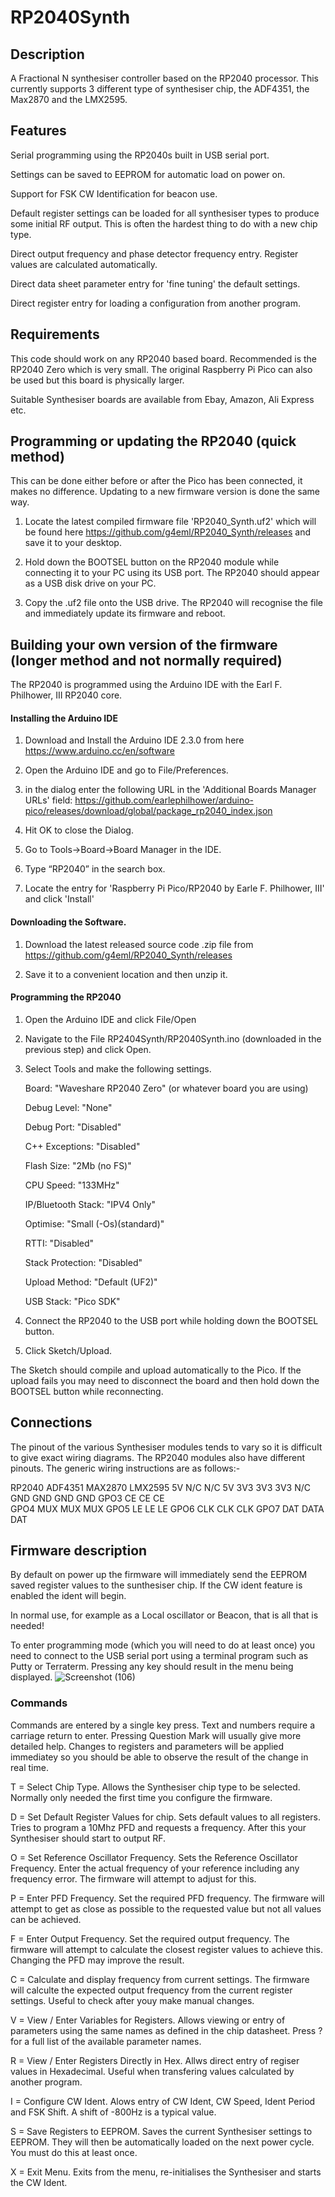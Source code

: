 # RP2040Synth

## Description

A Fractional N synthesiser controller based on the RP2040 processor.  This currently supports 3 different type of synthesiser chip, the ADF4351, the Max2870 and the LMX2595. 



## Features

Serial programming using the RP2040s built in USB serial port. 

Settings can be saved to EEPROM for automatic load on power on.

Support for FSK CW Identification for beacon use.

Default register settings can be loaded for all synthesiser types to produce some initial RF output. This is often the hardest thing to do with a new chip type. 

Direct output frequency and phase detector frequency entry. Register values are calculated automatically.  

Direct data sheet parameter entry for 'fine tuning' the default settings.

Direct register entry for loading a configuration from another program.



## Requirements

This code should work on any RP2040 based board. Recommended is the RP2040 Zero which is very small. The original Raspberry Pi Pico can also be used but this board is physically larger.

Suitable Synthesiser boards are available from Ebay, Amazon, Ali Express etc. 

## Programming or updating the RP2040 (quick method)

This can be done either before or after the Pico has been connected, it makes no difference. Updating to a new firmware version is done the same way.   

1. Locate the latest compiled firmware file 'RP2040_Synth.uf2' which will be found here https://github.com/g4eml/RP2040_Synth/releases and save it to your desktop. 

2. Hold down the BOOTSEL button on the RP2040 module while connecting it to your PC using its USB port. The RP2040 should appear as a USB disk drive on your PC.

3. Copy the .uf2 file onto the USB drive. The RP2040 will recognise the file and immediately update its firmware and reboot.

## Building your own version of the firmware (longer method and not normally required)

The RP2040 is programmed using the Arduino IDE with the Earl F. Philhower, III  RP2040 core. 

#### Installing the Arduino IDE

1. Download and Install the Arduino IDE 2.3.0 from here https://www.arduino.cc/en/software

2. Open the Arduino IDE and go to File/Preferences.

3. in the dialog enter the following URL in the 'Additional Boards Manager URLs' field: https://github.com/earlephilhower/arduino-pico/releases/download/global/package_rp2040_index.json

4. Hit OK to close the Dialog.

5. Go to Tools->Board->Board Manager in the IDE.

6. Type “RP2040” in the search box.

7. Locate the entry for 'Raspberry Pi Pico/RP2040 by Earle F. Philhower, III' and click 'Install'

#### Downloading the Software.

1. Download the latest released source code .zip file from https://github.com/g4eml/RP2040_Synth/releases

2. Save it to a convenient location and then unzip it. 

#### Programming the RP2040

1. Open the Arduino IDE and click File/Open

2. Navigate to the File RP2404Synth/RP2040Synth.ino (downloaded in the previous step) and click Open.

3. Select Tools and make the following settings.

   Board: "Waveshare RP2040 Zero"        (or whatever board you are using)

   Debug Level: "None"

   Debug Port: "Disabled"

   C++ Exceptions: "Disabled"

   Flash Size: "2Mb (no FS)"

   CPU Speed: "133MHz"

   IP/Bluetooth Stack: "IPV4 Only"

   Optimise: "Small (-Os)(standard)"

   RTTI: "Disabled"

   Stack Protection: "Disabled"

   Upload Method: "Default (UF2)"

   USB Stack: "Pico SDK"  

5. Connect the RP2040 to the USB port while holding down the BOOTSEL button. 

6. Click Sketch/Upload.

The Sketch should compile and upload automatically to the Pico. If the upload fails you may need to disconnect the board and then hold down the BOOTSEL button while reconnecting. 

## Connections

The pinout of the various Synthesiser modules tends to vary so it is difficult to give exact wiring diagrams. The RP2040 modules also have different pinouts. 
The generic wiring instructions are as follows:-

RP2040      ADF4351      MAX2870      LMX2595
5V            N/C         N/C            5V
3V3           3V3         3V3            N/C
GND           GND         GND            GND
GPO3          CE          CE             CE  
GPO4          MUX         MUX            MUX
GPO5          LE          LE             LE
GPO6          CLK         CLK            CLK
GPO7          DAT         DATA           DAT


## Firmware description

By default on power up the firmware will immediately send the EEPROM saved register values to the sunthesiser chip.  If the CW ident feature is enabled the ident will begin. 

In normal use, for example as a Local oscillator or Beacon, that is all that is needed! 



To enter programming mode  (which you will need to do at least once) you need to connect to the USB serial port using a terminal program such as Putty or Terraterm. Pressing any key should result in the menu being displayed.
![Screenshot (106)](https://github.com/g4eml/RP2040_Synth/assets/1881884/8ec6a252-c24e-4df1-89dc-52bb52c28a04)

### Commands
Commands are entered by a single key press. Text and numbers require a carriage return to enter. Pressing Question Mark will usually give more detailed help. 
Changes to registers and parameters will be applied immediatey so you should be able to observe the result of the change in real time. 

T = Select Chip Type. Allows the Synthesiser chip type to be selected. Normally only needed the first time you configure the firmware. 

D = Set Default Register Values for chip. Sets default values to all registers. Tries to program a 10Mhz PFD and requests a frequency. After this your Synthesiser should start to output RF. 

O = Set Reference Oscillator Frequency. Sets the Reference Oscillator Frequency. Enter the actual frequency of your reference including any frequency error. The firmware will attempt to adjust for this. 

P = Enter PFD Frequency. Set the required PFD frequency. The firmware will attempt to get as close as possible to the requested value but not all values can be achieved. 

F = Enter Output Frequency. Set the required output frequency. The firmware will attempt to calculate the closest register values to achieve this. Changing the PFD may improve the result. 

C = Calculate and display frequency from current settings. The firmware will calculte the expected output frequency from the current register settings. Useful to check after youy make manual changes.

V = View / Enter Variables for Registers. Allows viewing or entry of parameters using the same names as defined in the chip datasheet. Press ? for a full list of the available parameter names. 

R = View / Enter Registers Directly in Hex. Allws direct entry of regiser values in Hexadecimal. Useful when transfering values calculated by another program. 

I = Configure CW Ident. Alows entry of CW Ident, CW Speed, Ident Period and FSK Shift.  A shift of -800Hz is a typical value. 

S = Save Registers to EEPROM. Saves the current Synthesiser settings to EEPROM. They will then be automatically loaded on the next power cycle. You must do this at least once. 

X = Exit Menu. Exits from the menu, re-initialises the Synthesiser and starts the CW Ident. 

## 
